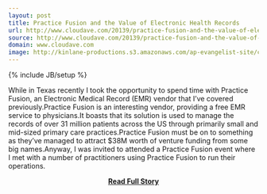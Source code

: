 ```yaml
---
layout: post
title: Practice Fusion and the Value of Electronic Health Records
url: http://www.cloudave.com/20139/practice-fusion-and-the-value-of-electronic-health-records/
source: http://www.cloudave.com/20139/practice-fusion-and-the-value-of-electronic-health-records/
domain: www.cloudave.com
image: http://kinlane-productions.s3.amazonaws.com/ap-evangelist-site/curated/screenshots/9352_api500_com.png
---
```

{% include JB/setup %}<p>While in Texas recently I took the opportunity to spend time with Practice Fusion, an Electronic Medical Record (EMR) vendor that I’ve covered previously.Practice Fusion is an interesting vendor, providing a free EMR service to physicians.It boasts that its solution is used to manage the records of over 31 million patients across the US through primarily small and mid-sized primary care practices.Practice Fusion must be on to something as they’ve managed to attract $38M worth of venture funding from some big names.Anyway, I was invited to attended a Practice Fusion event where I met with a number of practitioners using Practice Fusion to run their operations.</p>
<center><p><a href="http://www.cloudave.com/20139/practice-fusion-and-the-value-of-electronic-health-records/" style='padding:25px; font-sze:18px; font-weight: bold;'>Read Full Story</a></p></center>
